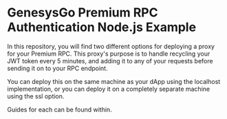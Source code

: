# GenesysGo Premium RPC Authentication Node.js Example

In this repository, you will find two different options for deploying a proxy for your Premium RPC. This proxy's purpose is to handle recycling your JWT token every 5 minutes, and adding it to any of your requests before sending it on to your RPC endpoint.

You can deploy this on the same machine as your dApp using the localhost implementation, or you can deploy it on a completely separate machine using the ssl option. 

Guides for each can be found within.